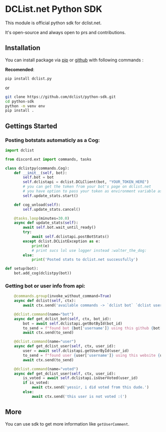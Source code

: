 # DCList.net Python SDK

This module is official python sdk for dclist.net.

It's open-source and always open to prs and contributions.

## Installation

You can install package via [pip](https://www.pypi.org/dclist.py) or [github](https://github.com/dclist/python-sdk) with following commands :

**Recomended**:
```
pip install dclist.py
```

or

```sh
git clone https://github.com/dclist/python-sdk.git
cd python-sdk
python -m venv env
pip install .
```

## Gettings Started

### Posting botstats automaticly as a Cog:
```py
import dclist

from discord.ext import commands, tasks

class dclistpy(commands.Cog):
    def __init__(self, bot):
        self.bot = bot
        self.dclistapi = dclist.DCLClient(bot, "YOUR_TOKEN_HERE")
        # you can get the token from your bot's page on dclist.net
        # you have option to pass your token as environment variable as `DCLIST_TOKEN`
        self.update_stats.start()

    def cog_unload(self):
        self.update_stats.cancel()

    @tasks.loop(minutes=30.0)
    async def update_stats(self):
        await self.bot.wait_until_ready()
        try:
            await self.dclistapi.postBotStats()
        except dclist.DCListException as e:
            print(e)
            # print sucs lol use logger instead :walter_the_dog:
        else:
            print('Posted stats to dclist.net successfully')

def setup(bot):
    bot.add_cog(dclistpy(bot))
```

### Getting bot or user info from api:
```py
    @commands.group(invoke_without_command=True)
    async def dclist(self, ctx):
        await ctx.send('available commands -> `dclist bot` `dclist user` `dclist voted`')

    @dclist.command(name="bot")
    async def get_dclist_bot(self, ctx, bot_id):
        bot = await self.dclistapi.getBotById(bot_id)
        to_send = f"found bot {bot['username']} using this github {bot['github']} and vote_count is {bot['stats']['voteCount']}"
        await ctx.send(to_send)

    @dclist.command(name="user")
    async def get_dclist_user(self, ctx, user_id):
        user = await self.dclistapi.getUserById(user_id)
        to_send = f"found user {user['username']} using this website {user['website']} and discriminator is {user['discriminator']}"
        await ctx.send(to_send)

    @dclist.command(name="voted")
    async def get_dclist_user(self, ctx, user_id):
        is_voted = await self.dclistapi.isUserVoted(user_id)
        if is_voted:
            await ctx.send('yessir, i did voted from this dude.')
        else:
            await ctx.send('this user is not voted :(')
```
## More

You can use sdk to get more information like `getUserComment`.